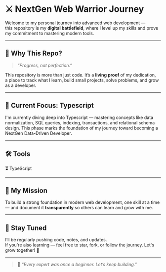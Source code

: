 # ⚔️ NextGen Web Warrior Journey

Welcome to my personal journey into advanced web development —  
this repository is my **digital battlefield**, where I level up my skills and prove my commitment to mastering modern tools.

---

## 🧭 Why This Repo?

> _“Progress, not perfection.”_

This repository is more than just code. It’s a **living proof** of my dedication,  
a place to track what I learn, build small projects, solve problems, and grow as a developer.

---

## 🚀 Current Focus: Typescript

I'm currently diving deep into Typescript — mastering concepts like data normalization, SQL queries, indexing, transactions, and relational schema design.
This phase marks the foundation of my journey toward becoming a NextGen Data-Driven Developer.

---

## 🛠️ Tools 

⏳ TypeScript

---

## 🌱 My Mission

To build a strong foundation in modern web development, one skill at a time — and document it **transparently** so others can learn and grow with me.

---

## 📌 Stay Tuned

I’ll be regularly pushing code, notes, and updates.  
If you're also learning — feel free to star, fork, or follow the journey. Let's grow together! 🌟

---

> 🧠 _“Every expert was once a beginner. Let’s keep building.”_